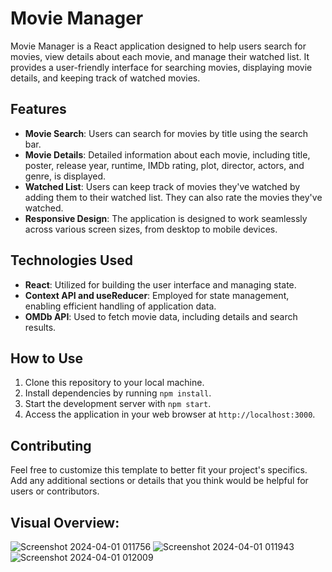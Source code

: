 # Movie Manager

Movie Manager is a React application designed to help users search for movies, view details about each movie, and manage their watched list. It provides a user-friendly interface for searching movies, displaying movie details, and keeping track of watched movies.

## Features

- **Movie Search**: Users can search for movies by title using the search bar.
- **Movie Details**: Detailed information about each movie, including title, poster, release year, runtime, IMDb rating, plot, director, actors, and genre, is displayed.
- **Watched List**: Users can keep track of movies they've watched by adding them to their watched list. They can also rate the movies they've watched.
- **Responsive Design**: The application is designed to work seamlessly across various screen sizes, from desktop to mobile devices.

## Technologies Used

- **React**: Utilized for building the user interface and managing state.
- **Context API and useReducer**: Employed for state management, enabling efficient handling of application data.
- **OMDb API**: Used to fetch movie data, including details and search results.

## How to Use

1. Clone this repository to your local machine.
2. Install dependencies by running `npm install`.
3. Start the development server with `npm start`.
4. Access the application in your web browser at `http://localhost:3000`.

## Contributing

Feel free to customize this template to better fit your project's specifics. Add any additional sections or details that you think would be helpful for users or contributors.

## Visual Overview: 
![Screenshot 2024-04-01 011756](https://github.com/omarhark/use-popcorn/assets/141445140/09e5b7a2-3456-436b-b86f-3be55d15f0ac) ![Screenshot 2024-04-01 011943](https://github.com/omarhark/use-popcorn/assets/141445140/2e43573c-c451-45a1-a46d-de695fee56b1) ![Screenshot 2024-04-01 012009](https://github.com/omarhark/use-popcorn/assets/141445140/8c801a88-155a-4d04-873c-a144d330be4e)
